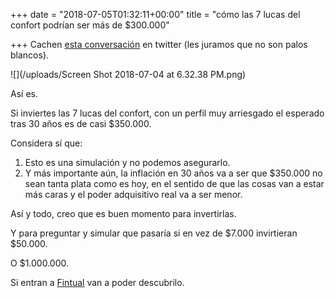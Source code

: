 +++
date = "2018-07-05T01:32:11+00:00"
title = "cómo las 7 lucas del confort podrían ser más de $300.000"

+++
Cachen [esta conversación](https://twitter.com/JmChile/status/1014684402411016195 "esta conversación") en twitter (les juramos que no son palos blancos).

![](/uploads/Screen Shot 2018-07-04 at 6.32.38 PM.png)

Así es.

Si inviertes las 7 lucas del confort, con un perfil muy arriesgado el esperado tras 30 años es de casi $350.000.

Considera sí que:

1. Esto es una simulación y no podemos asegurarlo.
2. Y más importante aún, la inflación en 30 años va a ser que $350.000 no sean tanta plata como es hoy, en el sentido de que las cosas van a estar más caras y el poder adquisitivo real va a ser menor.

Así y todo, creo que es buen momento para invertirlas.

Y para preguntar y simular que pasaría si en vez de $7.000 invirtieran $50.000.

O $1.000.000.

Si entran a [Fintual](https://fintual.cl/ "Fintual") van a poder descubrilo.